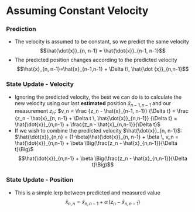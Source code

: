 # Assuming Constant Velocity
### Prediction
- The velocity is assumed to be constant, so we predict the same velocity$$\hat{\dot{x}}_{n, n-1} = \hat{\dot{x}}_{n-1, n-1}$$
- The predicted position changes according to the predicted velocity $$\hat{x}_{n, n-1}=\hat{x}_{n-1,n-1} + \Delta t\, \hat{\dot {x}}_{n,n-1}$$
### State Update - Velocity
- Ignoring the predicted velocity, the best we can do is to calculate the new velocity using our last **estimated** position $\hat{x}_{n-1, n-1}$ and our measurement $z_n$:
  $v_n = \frac {z_n - \hat{x}_{n-1, n-1}} {\Delta t} = \frac {z_n - \hat{x}_{n, n-1} + \Delta t \, \hat{\dot{x}}_{n,n-1}} {\Delta t} = \hat{\dot{x}}_{n,n-1} + \frac{z_n - \hat{x}_{n,n-1}}{\Delta t}$  
- If we wish to combine the predicted velocity $\hat{\dot{x}}_{n, n-1}$:
  $\hat{\dot{x}}_{n,n} = (1-\beta)\hat{\dot{x}}_{n, n-1} + \beta \, v_n = \hat{\dot{x}}_{n,n-1} + \beta \Big(\frac{z_n - \hat{x}_{n,n-1}}{\Delta t}\Big)$ 
  $$\hat{\dot{x}}_{n,n-1} + \beta \Big(\frac{z_n - \hat{x}_{n,n-1}}{\Delta t}\Big)$$
### State Update - Position
- This is a simple lerp between predicted and measured value $$\hat{x}_{n,n} = \hat{x}_{n, n-1} + \alpha \, (z_n - \hat{x}_{n,n-1})$$
